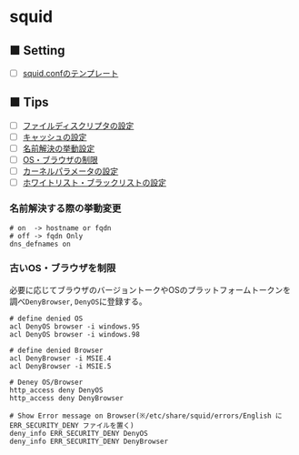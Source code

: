 # squid
## ■ Setting
- [ ] [squid.confのテンプレート]()
## ■ Tips
- [ ] [ファイルディスクリプタの設定]()
- [ ] [キャッシュの設定]()
- [ ] [名前解決の挙動設定]()
- [ ] [OS・ブラウザの制限]()
- [ ] [カーネルパラメータの設定]()
- [ ] [ホワイトリスト・ブラックリストの設定]()

### 名前解決する際の挙動変更
```
# on  -> hostname or fqdn
# off -> fqdn Only
dns_defnames on
```
### 古いOS・ブラウザを制限
必要に応じてブラウザのバージョントークやOSのプラットフォームトークンを調べ`DenyBrowser`, `DenyOS`に登録する。
```
# define denied OS
acl DenyOS browser -i windows.95
acl DenyOS browser -i windows.98

# define denied Browser
acl DenyBrowser -i MSIE.4
acl DenyBrowser -i MSIE.5

# Deney OS/Browser
http_access deny DenyOS
http_access deny DenyBrowser

# Show Error message on Browser(※/etc/share/squid/errors/English に ERR_SECURITY_DENY ファイルを置く)
deny_info ERR_SECURITY_DENY DenyOS
deny_info ERR_SECURITY_DENY DenyBrowser
```
